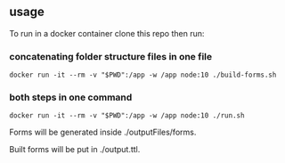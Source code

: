 ## usage
To run in a docker container clone this repo then run:

### concatenating folder structure files in one file
```
docker run -it --rm -v "$PWD":/app -w /app node:10 ./build-forms.sh
```

### both steps in one command
```
docker run -it --rm -v "$PWD":/app -w /app node:10 ./run.sh
```

Forms will be generated inside ./outputFiles/forms.

Built forms will be put in ./output.ttl.
